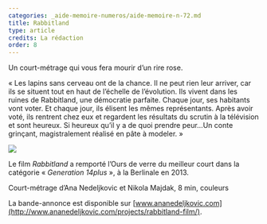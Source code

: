 ```yaml
---
categories: _aide-memoire-numeros/aide-memoire-n-72.md
title: Rabbitland
type: article
credits: La rédaction
order: 8
---
```

Un court-métrage qui vous fera mourir d’un rire rose.

« Les lapins sans cerveau ont de la chance. Il ne peut rien leur arriver, car ils se situent tout en haut de l’échelle de l’évolution. Ils vivent dans les ruines de Rabbitland, une démocratie parfaite. Chaque jour, ses habitants vont voter. Et chaque jour, ils élisent les mêmes représentants. Après avoir voté, ils rentrent chez eux et regardent les résultats du scrutin à la télévision et sont heureux. Si heureux qu’il y a de quoi prendre peur…Un conte grinçant, magistralement réalisé en pâte à modeler. »

![](/assets/uploads/am72_p.9_rabbitland.jpg)

Le film _Rabbitland_ a remporté l’Ours de verre du meilleur court dans la catégorie « _Generation 14plus_ », à la Berlinale en 2013.

Court-métrage d’Ana Nedeljkovic et Nikola Majdak, 8 min, couleurs

La bande-annonce est disponible sur [www.ananedeljkovic.com](http://www.ananedeljkovic.com/projects/rabbitland-film/).
